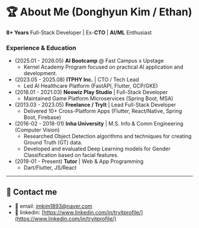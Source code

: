# 🏆 About Me (Donghyun Kim / Ethan)
**8+ Years** Full-Stack Developer | Ex-**CTO** | **AI/ML** Enthusiast

### Experience & Education
- (2025.01 - 2026.05) **AI Bootcamp** @ Fast Campus x Upstage
    - Kernel Academy Program focused on practical AI application and development.
- (2023.05 - 2025.08) **ITPHY Inc.** | CTO / Tech Lead
    - Led AI Healthcare Platform (FastAPI, Flutter, GCP/GKE)
- (2018.01 - 2021.03) **Neowiz Play Studio** | Full-Stack Developer
    - Maintained Game Platform Microservices (Spring Boot, MSA)
- (2013.03 - 2023.05) **Freelance / TryIt** | Lead Full-Stack Developer
    - Delivered 10+ Cross-Platform Apps (Flutter, React/Native, Spring Boot, Firebase)
- (2016-02 - 2018-01) **Inha University** | M.S. Info & Comm Engineering (Computer Vision)
    - Researched Object Detection algorithms and techniques for creating Ground Truth (GT) data.
    - Developed and evaluated Deep Learning models for Gender Classification based on facial features.
- (2019-01 - Present) **Tutor** | Web & App Programming 
    - Dart/Flutter, JS/React

---

## 💌 Contact me

- 📧 email: imkim1893@naver.com
- 🚀 linkedin: [https://www.linkedin.com/in/tryitprofile/](https://www.linkedin.com/in/tryitprofile/)
